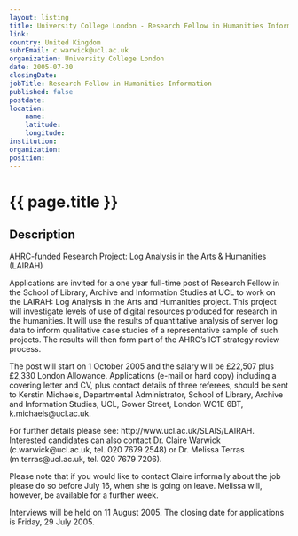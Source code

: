 ```yaml
---
layout: listing
title: University College London - Research Fellow in Humanities Information
link:
country: United Kingdom
subrEmail: c.warwick@ucl.ac.uk
organization: University College London 
date: 2005-07-30
closingDate: 
jobTitle: Research Fellow in Humanities Information
published: false
postdate:
location:
    name: 
    latitude: 
    longitude: 
institution: 
organization: 
position: 
--- 
```



# {{ page.title }}

## Description




<p>AHRC-funded Research Project: Log Analysis in the Arts & Humanities (LAIRAH)</p>
 
<p>Applications are invited for a one year full-time post of Research Fellow in the School of Library, Archive and Information Studies at UCL to work on the LAIRAH: Log Analysis in the Arts and Humanities project. This project will investigate levels of use of digital resources produced for research in the humanities. It will use the results of quantitative analysis of server log data to inform qualitative case studies of a representative sample of such projects. The results will then form part of the AHRC’s ICT strategy review process.</p>
 
<p>The post will start on 1 October 2005 and the salary will be £22,507 plus £2,330 London Allowance. Applications (e-mail or hard copy) including a covering letter and CV, plus contact details of three referees, should be sent to Kerstin Michaels, Departmental Administrator, School of Library, Archive and Information Studies, UCL, Gower Street, London WC1E 6BT, k.michaels@ucl.ac.uk.</p> 
 
<p>For further details please see: http://www.ucl.ac.uk/SLAIS/LAIRAH.
Interested candidates can also contact Dr. Claire Warwick (c.warwick@ucl.ac.uk, tel. 020 7679 2548) or Dr. Melissa Terras (m.terras@ucl.ac.uk, tel. 020 7679 7206).</p>

<p>Please note that if you would like to contact Claire informally about the job please do so before July 16, when she is going on leave. Melissa will, however, be available for a further week.</p> 
 
<p>Interviews will be held on 11 August 2005. The closing date for applications is Friday, 29 July 2005.
</p>

